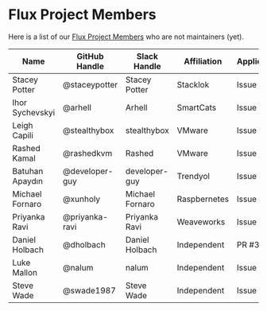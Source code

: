 # Flux Project Members

Here is a list of our [Flux Project Members](community-roles.md#project-member)
who are not maintainers (yet).

| Name            | GitHub Handle  | Slack Handle    | Affiliation  | Application |
| --------------- | -------------- | --------------- | ------------ | ----------- |
| Stacey Potter   | @staceypotter  | Stacey Potter   | Stacklok     | Issue #210  |
| Ihor Sychevskyi | @arhell        | Arhell          | SmartCats    | Issue #202  |
| Leigh Capili    | @stealthybox   | stealthybox     | VMware       | Issue #234  |
| Rashed Kamal    | @rashedkvm     | Rashed          | VMware       | Issue #239  |
| Batuhan Apaydın | @developer-guy | developer-guy   | Trendyol     | Issue #242  |
| Michael Fornaro | @xunholy       | Michael Fornaro | Raspbernetes | Issue #289  |
| Priyanka Ravi   | @priyanka-ravi | Priyanka Ravi   | Weaveworks   | Issue #293  |
| Daniel Holbach  | @dholbach      | Daniel Holbach  | Independent  | PR #302     |
| Luke Mallon     | @nalum         | nalum           | Independent  | Issue #339  |
| Steve Wade      | @swade1987     | Steve Wade      | Independent  | Issue #390  |
